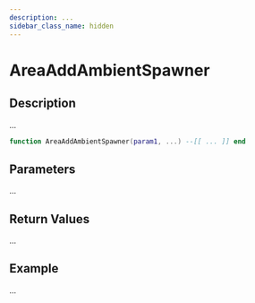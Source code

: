```yaml
---
description: ...
sidebar_class_name: hidden
---
```


# AreaAddAmbientSpawner

## Description

...

```lua
function AreaAddAmbientSpawner(param1, ...) --[[ ... ]] end
```

## Parameters

...

## Return Values

...

## Example

...

